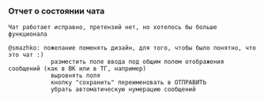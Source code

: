 ### Отчет о состоянии чата

    Чат работает исправно, претензий нет, но хотелось бы больше функционала

    @smazhko: пожелание поменять дизайн, для того, чтобы было понятно, что это чат :)
                разместить поле ввода под общим полем отображения сообщений (как в ВК или в ТГ, например)
                выровнять поля
                кнопку "сохранить" переименовать в ОТПРАВИТЬ
                убрать автоматическую нумерацию сообщений

